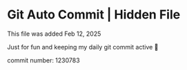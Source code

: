 # Git Auto Commit | Hidden File

This file was added Feb 12, 2025

Just for fun and keeping my daily git commit active 🤪

commit number: 1230783
